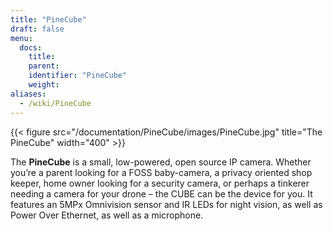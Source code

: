 ```yaml
---
title: "PineCube"
draft: false
menu:
  docs:
    title:
    parent:
    identifier: "PineCube"
    weight:
aliases:
  - /wiki/PineCube
---
```


{{< figure src="/documentation/PineCube/images/PineCube.jpg" title="The PineCube" width="400" >}}

The **PineCube** is a small, low-powered, open source IP camera. Whether you’re a parent looking for a FOSS baby-camera, a privacy oriented shop keeper, home owner looking for a security camera, or perhaps a tinkerer needing a camera for your drone – the CUBE can be the device for you. It features an 5MPx Omnivision sensor and IR LEDs for night vision, as well as Power Over Ethernet, as well as a microphone.
